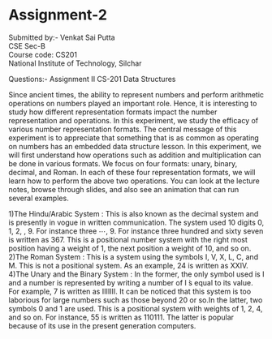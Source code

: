 # Assignment-2
Submitted by:- Venkat Sai Putta                                         
CSE Sec-B                                                              
Course code: CS201                               
National Institute of Technology, Silchar          

Questions:- Assignment II CS-201 Data Structures

Since ancient times, the ability to represent numbers and perform arithmetic operations on numbers played an important role. Hence, it is interesting to study how different representation formats impact the number representation and operations. In this experiment, we study the efficacy of various number representation formats. The central message of this experiment is to appreciate that something that is as common as operating on numbers has an embedded data structure lesson. In this experiment, we will first understand how operations such as addition and multiplication can be done in various formats. We focus on four formats: unary, binary, decimal, and Roman. In each of these four representation formats, we will learn how to perform the above two operations. You can look at the lecture notes, browse through slides, and also see an animation that can run several examples.

1)The Hindu/Arabic System : This is also known as the decimal system and is presently in vogue in written communication. The system used 10 digits 0, 1, 2, , 9. For instance three ⋯, 9. For instance three hundred and sixty seven is written as 367. This is a positional number system with the right most position having a weight of 1, the next position a weight of 10, and so on.
2)The Roman System : This is a system using the symbols I, V, X, L, C, and M. This is not a positional system. As an example, 24 is written as XXIV.
4)The Unary and the Binary System : In the former, the only symbol used is I and a number is represented by writing a number of I ́s equal to its value. For example, 7 is written as IIIIIII. It can be noticed that this system is too laborious for large numbers such as those beyond 20 or so.In the latter, two symbols 0 and 1 are used. This is a positional system with weights of 1, 2, 4, and so on. For instance, 55 is written as 110111. The latter is popular because of its use in the present generation computers.
